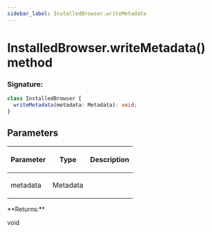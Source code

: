 ```yaml
---
sidebar_label: InstalledBrowser.writeMetadata
---
```


# InstalledBrowser.writeMetadata() method

### Signature:

```typescript
class InstalledBrowser {
  writeMetadata(metadata: Metadata): void;
}
```

## Parameters

<table><thead><tr><th>

Parameter

</th><th>

Type

</th><th>

Description

</th></tr></thead>
<tbody><tr><td>

metadata

</td><td>

Metadata

</td><td>

</td></tr>
</tbody></table>
**Returns:**

void
